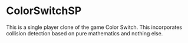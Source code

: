 # ColorSwitchSP
This is a single player clone of the game Color Switch.
This incorporates collision detection based on pure mathematics and nothing else.

